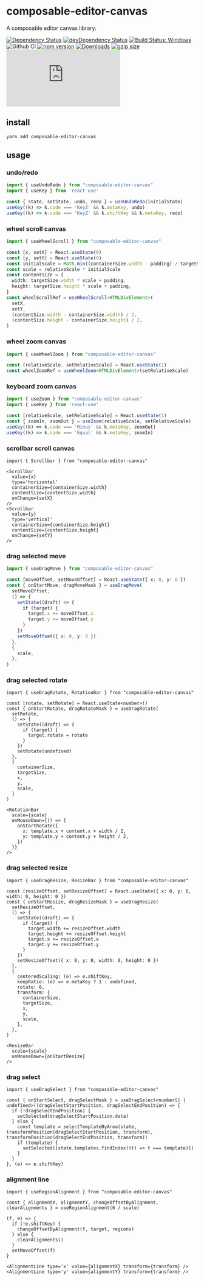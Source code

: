 # composable-editor-canvas

A composable editor canvas library.

[![Dependency Status](https://david-dm.org/plantain-00/composable-editor-canvas.svg)](https://david-dm.org/plantain-00/composable-editor-canvas)
[![devDependency Status](https://david-dm.org/plantain-00/composable-editor-canvas/dev-status.svg)](https://david-dm.org/plantain-00/composable-editor-canvas#info=devDependencies)
[![Build Status: Windows](https://ci.appveyor.com/api/projects/status/github/plantain-00/composable-editor-canvas?branch=master&svg=true)](https://ci.appveyor.com/project/plantain-00/composable-editor-canvas/branch/master)
![Github CI](https://github.com/plantain-00/composable-editor-canvas/workflows/Github%20CI/badge.svg)
[![npm version](https://badge.fury.io/js/composable-editor-canvas.svg)](https://badge.fury.io/js/composable-editor-canvas)
[![Downloads](https://img.shields.io/npm/dm/composable-editor-canvas.svg)](https://www.npmjs.com/package/composable-editor-canvas)
[![gzip size](https://img.badgesize.io/https://unpkg.com/composable-editor-canvas?compression=gzip)](https://unpkg.com/composable-editor-canvas)
[![type-coverage](https://img.shields.io/badge/dynamic/json.svg?label=type-coverage&prefix=%E2%89%A5&suffix=%&query=$.typeCoverage.atLeast&uri=https%3A%2F%2Fraw.githubusercontent.com%2Fplantain-00%2Fcomposable-editor-canvas%2Fmaster%2Fpackage.json)](https://github.com/plantain-00/composable-editor-canvas)

## install

`yarn add composable-editor-canvas`

## usage

### undo/redo

```ts
import { useUndoRedo } from "composable-editor-canvas"
import { useKey } from 'react-use'

const { state, setState, undo, redo } = useUndoRedo(initialState)
useKey((k) => k.code === 'KeyZ' && k.metaKey, undo)
useKey((k) => k.code === 'KeyZ' && k.shiftKey && k.metaKey, redo)
```

### wheel scroll canvas

```ts
import { useWheelScroll } from "composable-editor-canvas"

const [x, setX] = React.useState(0)
const [y, setY] = React.useState(0)
const initialScale = Math.min((containerSize.width - padding) / targetSize.width, (containerSize.height - padding) / targetSize.height)
const scale = relativeScale * initialScale
const contentSize = {
  width: targetSize.width * scale + padding,
  height: targetSize.height * scale + padding,
}
const wheelScrollRef = useWheelScroll<HTMLDivElement>(
  setX,
  setY,
  (contentSize.width - containerSize.width) / 2,
  (contentSize.height - containerSize.height) / 2,
)
```

### wheel zoom canvas

```ts
import { useWheelZoom } from "composable-editor-canvas"

const [relativeScale, setRelativeScale] = React.useState(1)
const wheelZoomRef = useWheelZoom<HTMLDivElement>(setRelativeScale)
```

### keyboard zoom canvas

```ts
import { useZoom } from "composable-editor-canvas"
import { useKey } from 'react-use'

const [relativeScale, setRelativeScale] = React.useState(1)
const { zoomIn, zoomOut } = useZoom(relativeScale, setRelativeScale)
useKey((k) => k.code === 'Minus' && k.metaKey, zoomOut)
useKey((k) => k.code === 'Equal' && k.metaKey, zoomIn)
```

### scrollbar scroll canvas

```tsx
import { Scrollbar } from "composable-editor-canvas"

<Scrollbar
  value={x}
  type='horizontal'
  containerSize={containerSize.width}
  contentSize={contentSize.width}
  onChange={setX}
/>
<Scrollbar
  value={y}
  type='vertical'
  containerSize={containerSize.height}
  contentSize={contentSize.height}
  onChange={setY}
/>
```

### drag selected move

```ts
import { useDragMove } from "composable-editor-canvas"

const [moveOffset, setMoveOffset] = React.useState({ x: 0, y: 0 })
const { onStartMove, dragMoveMask } = useDragMove(
  setMoveOffset,
  () => {
    setState((draft) => {
      if (target) {
        target.x += moveOffset.x
        target.y += moveOffset.y
      }
    })
    setMoveOffset({ x: 0, y: 0 })
  },
  {
    scale,
  },
)
```

### drag selected rotate

```tsx
import { useDragRotate, RotationBar } from "composable-editor-canvas"

const [rotate, setRotate] = React.useState<number>()
const { onStartRotate, dragRotateMask } = useDragRotate(
  setRotate,
  () => {
    setState((draft) => {
      if (target) {
        target.rotate = rotate
      }
    })
    setRotate(undefined)
  },
  {
    containerSize,
    targetSize,
    x,
    y,
    scale,
  }
)

<RotationBar
  scale={scale}
  onMouseDown={() => {
    onStartRotate({
      x: template.x + content.x + width / 2,
      y: template.y + content.y + height / 2,
    })
  }}
/>
```

### drag selected resize

```tsx
import { useDragResize, ResizeBar } from "composable-editor-canvas"

const [resizeOffset, setResizeOffset] = React.useState({ x: 0, y: 0, width: 0, height: 0 })
const { onStartResize, dragResizeMask } = useDragResize(
  setResizeOffset,
  () => {
    setState((draft) => {
      if (target) {
        target.width += resizeOffset.width
        target.height += resizeOffset.height
        target.x += resizeOffset.x
        target.y += resizeOffset.y
      }
    })
    setResizeOffset({ x: 0, y: 0, width: 0, height: 0 })
  },
  {
    centeredScaling: (e) => e.shiftKey,
    keepRatio: (e) => e.metaKey ? 1 : undefined,
    rotate: 0,
    transform: {
      containerSize,
      targetSize,
      x,
      y,
      scale,
    },
  },
)

<ResizeBar
  scale={scale}
  onMouseDown={onStartResize}
/>
```

### drag select

```tsx
import { useDragSelect } from "composable-editor-canvas"

const { onStartSelect, dragSelectMask } = useDragSelect<number[] | undefined>((dragSelectStartPosition, dragSelectEndPosition) => {
  if (!dragSelectEndPosition) {
    setSelected(dragSelectStartPosition.data)
  } else {
    const template = selectTemplateByArea(state, transformPosition(dragSelectStartPosition, transform), transformPosition(dragSelectEndPosition, transform))
    if (template) {
      setSelected([state.templates.findIndex((t) => t === template)])
    }
  }
}, (e) => e.shiftKey)
```

### alignment line

```tsx
import { useRegionAlignment } from "composable-editor-canvas"

const { alignmentX, alignmentY, changeOffsetByAlignment, clearAlignments } = useRegionAlignment(6 / scale)

(f, e) => {
  if (!e.shiftKey) {
    changeOffsetByAlignment(f, target, regions)
  } else {
    clearAlignments()
  }
  setMoveOffset(f)
}

<AlignmentLine type='x' value={alignmentX} transform={transform} />
<AlignmentLine type='y' value={alignmentY} transform={transform} />
```
